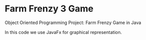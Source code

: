 # Farm Frenzy 3 Game
Object Oriented Programming Project: Farm Frenzy Game in Java

In this code we use JavaFx for graphical representation.
